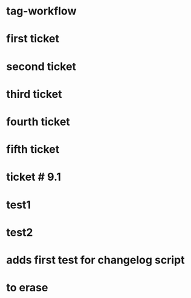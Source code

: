 # tag-workflow

# first ticket
# second ticket

# third ticket
# fourth ticket

# fifth ticket

# ticket # 9.1
# test1
# test2

# adds first test for changelog script
# to erase
